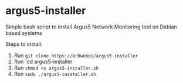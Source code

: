 # argus5-installer
Simple bash script to install Argus5 Network Monitoring tool on Debian based systems

Steps to install:
1. Run `git clone https://br0wnboi/argus5-installer`
2. Run `cd argus5-installer 
3. Run `chmod +x argus5-installer.sh`
4. Run `sudo ./argus5-insataller.sh`
